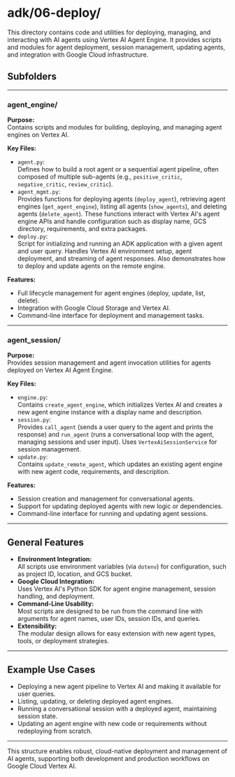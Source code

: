 # adk/06-deploy/

This directory contains code and utilities for deploying, managing, and interacting with AI agents using Vertex AI Agent Engine. It provides scripts and modules for agent deployment, session management, updating agents, and integration with Google Cloud infrastructure.

## Subfolders

---

### agent_engine/

**Purpose:**  
Contains scripts and modules for building, deploying, and managing agent engines on Vertex AI.

**Key Files:**
- `agent.py`:  
  Defines how to build a root agent or a sequential agent pipeline, often composed of multiple sub-agents (e.g., `positive_critic`, `negative_critic`, `review_critic`).
- `agent_mgmt.py`:  
  Provides functions for deploying agents (`deploy_agent`), retrieving agent engines (`get_agent_engine`), listing all agents (`show_agents`), and deleting agents (`delete_agent`). These functions interact with Vertex AI's agent engine APIs and handle configuration such as display name, GCS directory, requirements, and extra packages.
- `deploy.py`:  
  Script for initializing and running an ADK application with a given agent and user query. Handles Vertex AI environment setup, agent deployment, and streaming of agent responses. Also demonstrates how to deploy and update agents on the remote engine.

**Features:**
- Full lifecycle management for agent engines (deploy, update, list, delete).
- Integration with Google Cloud Storage and Vertex AI.
- Command-line interface for deployment and management tasks.

---

### agent_session/

**Purpose:**  
Provides session management and agent invocation utilities for agents deployed on Vertex AI Agent Engine.

**Key Files:**
- `engine.py`:  
  Contains `create_agent_engine`, which initializes Vertex AI and creates a new agent engine instance with a display name and description.
- `session.py`:  
  Provides `call_agent` (sends a user query to the agent and prints the response) and `run_agent` (runs a conversational loop with the agent, managing sessions and user input). Uses `VertexAiSessionService` for session management.
- `update.py`:  
  Contains `update_remote_agent`, which updates an existing agent engine with new agent code, requirements, and description.

**Features:**
- Session creation and management for conversational agents.
- Support for updating deployed agents with new logic or dependencies.
- Command-line interface for running and updating agent sessions.

---

## General Features

- **Environment Integration:**  
  All scripts use environment variables (via `dotenv`) for configuration, such as project ID, location, and GCS bucket.
- **Google Cloud Integration:**  
  Uses Vertex AI's Python SDK for agent engine management, session handling, and deployment.
- **Command-Line Usability:**  
  Most scripts are designed to be run from the command line with arguments for agent names, user IDs, session IDs, and queries.
- **Extensibility:**  
  The modular design allows for easy extension with new agent types, tools, or deployment strategies.

---

## Example Use Cases

- Deploying a new agent pipeline to Vertex AI and making it available for user queries.
- Listing, updating, or deleting deployed agent engines.
- Running a conversational session with a deployed agent, maintaining session state.
- Updating an agent engine with new code or requirements without redeploying from scratch.

---

This structure enables robust, cloud-native deployment and management of AI agents, supporting both development and production workflows on Google Cloud Vertex AI.
